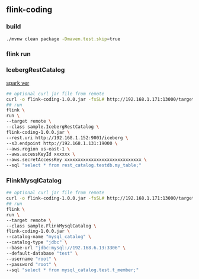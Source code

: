 ## flink-coding

### build

```bash
./mvnw clean package -Dmaven.test.skip=true
```

### flink run

### IcebergRestCatalog

[spark ver](https://github.com/dyrnq/spark-scala-example/blob/main/src/main/scala/sample/IcebergRestSimple.scala)

```bash
## optional curl jar file from remote 
curl -o flink-coding-1.0.0.jar -fsSL# http://192.168.1.171:13000/target/flink-coding-1.0.0-shaded.jar
## run
flink \
run \
--target remote \
--class sample.IcebergRestCatalog \
flink-coding-1.0.0.jar \
--rest.uri http://192.168.1.152:9001/iceberg \
--s3.endpoint http://192.168.1.131:19000 \
--aws.region us-east-1 \
--aws.accessKeyId xxxxxx \
--aws.secretAccessKey xxxxxxxxxxxxxxxxxxxxxxxxxxxxx \
--sql "select * from rest_catalog.testdb.my_table;"
```
### FlinkMysqlCatalog

```bash
## optional curl jar file from remote 
curl -o flink-coding-1.0.0.jar -fsSL# http://192.168.1.171:13000/target/flink-coding-1.0.0-shaded.jar
## run
flink \
run \
--target remote \
--class sample.FlinkMysqlCatalog \
flink-coding-1.0.0.jar \
--catalog-name "mysql_catalog" \
--catalog-type "jdbc" \
--base-url "jdbc:mysql://192.168.6.13:3306" \
--default-database "test" \
--username "root" \
--password "root" \
--sql "select * from mysql_catalog.test.t_member;"
```
